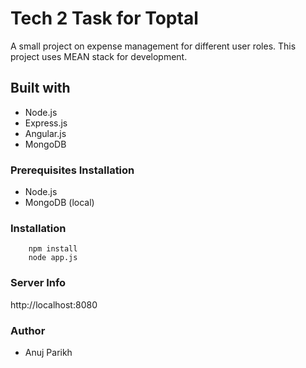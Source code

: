 # Tech 2 Task for Toptal
A small project on expense management for different user roles.
This project uses MEAN stack for development.
## Built with
* Node.js
* Express.js
* Angular.js
* MongoDB

### Prerequisites Installation 
* Node.js
* MongoDB (local)

### Installation
```
    npm install
    node app.js
```
### Server Info
http://localhost:8080

### Author
* Anuj Parikh



